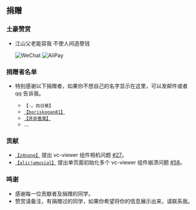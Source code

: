 ## 捐赠

### 土豪赞赏

- 江山父老能容我 不使人间造孽钱

  ![WeChat](https://zouyaoji.top/vue-cesium/images/wechat.png)
  ![AliPay](https://zouyaoji.top/vue-cesium/images/alipay.png)

### 捐赠者名单

  - 特别感谢以下捐赠者，如果你不想自己的名字显示在这里，可以发邮件或者 qq 告诉我。

    - `【-。向日葵】`
    - [`【boriskogan81】`](https://github.com/boriskogan81)
    - [`【并非善类】`](https://www.cnblogs.com/JinXinYuan)
    - ...

### 贡献

  - [`【z4none】`](https://github.com/z4none) 提出 vc-viewer 组件相机问题 [#27](https://github.com/zouyaoji/vue-cesium/issues/27)。
  - [`【alicjamusial】`](https://github.com/alicjamusial) 提出单页面初始化多个 vc-viewer 组件崩溃问题 [#58](https://github.com/zouyaoji/vue-cesium/issues/58)。

### 鸣谢

 - 感谢每一位贡献者及捐赠的同学。
 - 赞赏请备注，有捐赠过的同学，如果你希望将你的信息展示出来，请联系我。
